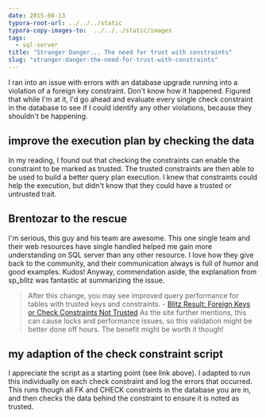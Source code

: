 ```yaml
---
date: 2015-08-13
typora-root-url: ../../../static
typora-copy-images-to:  ../../../static/images
tags:
  - sql-server
title: "Stranger Danger... The need for trust with constraints"
slug: "stranger-danger-the-need-for-trust-with-constraints"
---
```


I ran into an issue with errors with an database upgrade running into a violation of a foreign key constraint. Don't know how it happened. Figured that while I'm at it, I'd go ahead and evaluate every single check constraint in the database to see if I could identify any other violations, because they shouldn't be happening.

## improve the execution plan by checking the data

In my reading, I found out that checking the constraints can enable the constraint to be marked as trusted. The trusted constraints are then able to be used to build a better query plan execution.
I knew that constraints could help the execution, but didn't know that they could have a trusted or untrusted trait.

## Brentozar to the rescue

I'm serious, this guy and his team are awesome. This one single team and their web resources have single handled helped me gain more understanding on SQL server than any other resource. I love how they give back to the community, and their communication always is full of humor and good examples. Kudos!
Anyway, commendation aside, the explanation from sp_blitz was fantastic at summarizing the issue.

> After this change, you may see improved query performance for tables with trusted keys and constraints. - [Blitz Result: Foreign Keys or Check Constraints Not Trusted](http://www.brentozar.com/blitz/foreign-key-trusted/)
>   As the site further mentions, this can cause locks and performance issues, so this validation might be better done off hours. The benefit might be worth it though!

## my adaption of the check constraint script

I appreciate the script as a starting point (see link above). I adapted to run this individually on each check constraint and log the errors that occurred. This runs though all FK and CHECK constraints in the database you are in, and then checks the data behind the constraint to ensure it is noted as trusted.

<script src="https://gist.github.com/sheldonhull/2454ce9134eac225ce264c64adb331a9.js"></script>
